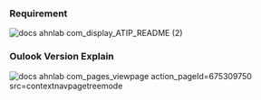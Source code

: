 <h3>Requirement</h3>

![docs ahnlab com_display_ATIP_README (2)](https://github.com/n0ming/Twitter/assets/132183887/37b8c771-e1da-403e-88ab-17320a06ccae)


<h3>Oulook Version Explain</h3>

![docs ahnlab com_pages_viewpage action_pageId=675309750 src=contextnavpagetreemode](https://github.com/n0ming/Twitter/assets/132183887/fb3789f1-223e-4aa5-aca2-8a091c650d46)
